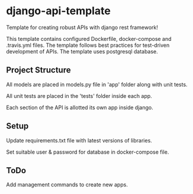 # django-api-template
Template for creating robust APIs with django rest framework!

This template contains configured Dockerfile, docker-compose and .travis.yml files. The template follows best practices for test-driven development of APIs. The template uses postgresql database.

## Project Structure
All models are placed in models.py file in 'app' folder along with unit tests.

All unit tests are placed in the 'tests' folder inside each app.

Each section of the API is allotted its own app inside django.

## Setup
Update requirements.txt file with latest versions of libraries.

Set suitable user & password for database in docker-compose file.

## ToDo
Add management commands to create new apps.
